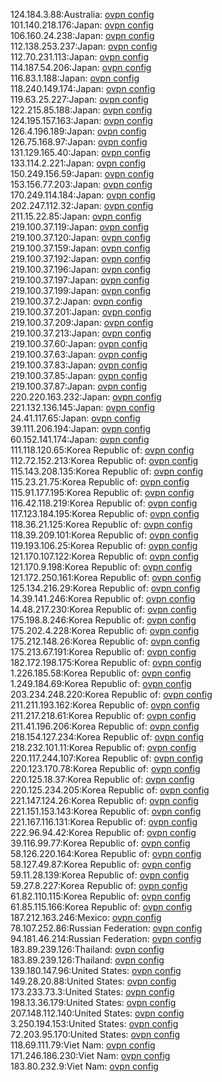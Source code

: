 124.184.3.88:Australia: [ovpn config](vpn/124_184_3_88.ovpn)  
101.140.218.176:Japan: [ovpn config](vpn/101_140_218_176.ovpn)  
106.160.24.238:Japan: [ovpn config](vpn/106_160_24_238.ovpn)  
112.138.253.237:Japan: [ovpn config](vpn/112_138_253_237.ovpn)  
112.70.231.113:Japan: [ovpn config](vpn/112_70_231_113.ovpn)  
114.187.54.206:Japan: [ovpn config](vpn/114_187_54_206.ovpn)  
116.83.1.188:Japan: [ovpn config](vpn/116_83_1_188.ovpn)  
118.240.149.174:Japan: [ovpn config](vpn/118_240_149_174.ovpn)  
119.63.25.227:Japan: [ovpn config](vpn/119_63_25_227.ovpn)  
122.215.85.188:Japan: [ovpn config](vpn/122_215_85_188.ovpn)  
124.195.157.163:Japan: [ovpn config](vpn/124_195_157_163.ovpn)  
126.4.196.189:Japan: [ovpn config](vpn/126_4_196_189.ovpn)  
126.75.168.97:Japan: [ovpn config](vpn/126_75_168_97.ovpn)  
131.129.165.40:Japan: [ovpn config](vpn/131_129_165_40.ovpn)  
133.114.2.221:Japan: [ovpn config](vpn/133_114_2_221.ovpn)  
150.249.156.59:Japan: [ovpn config](vpn/150_249_156_59.ovpn)  
153.156.77.203:Japan: [ovpn config](vpn/153_156_77_203.ovpn)  
170.249.114.184:Japan: [ovpn config](vpn/170_249_114_184.ovpn)  
202.247.112.32:Japan: [ovpn config](vpn/202_247_112_32.ovpn)  
211.15.22.85:Japan: [ovpn config](vpn/211_15_22_85.ovpn)  
219.100.37.119:Japan: [ovpn config](vpn/219_100_37_119.ovpn)  
219.100.37.120:Japan: [ovpn config](vpn/219_100_37_120.ovpn)  
219.100.37.159:Japan: [ovpn config](vpn/219_100_37_159.ovpn)  
219.100.37.192:Japan: [ovpn config](vpn/219_100_37_192.ovpn)  
219.100.37.196:Japan: [ovpn config](vpn/219_100_37_196.ovpn)  
219.100.37.197:Japan: [ovpn config](vpn/219_100_37_197.ovpn)  
219.100.37.199:Japan: [ovpn config](vpn/219_100_37_199.ovpn)  
219.100.37.2:Japan: [ovpn config](vpn/219_100_37_2.ovpn)  
219.100.37.201:Japan: [ovpn config](vpn/219_100_37_201.ovpn)  
219.100.37.209:Japan: [ovpn config](vpn/219_100_37_209.ovpn)  
219.100.37.213:Japan: [ovpn config](vpn/219_100_37_213.ovpn)  
219.100.37.60:Japan: [ovpn config](vpn/219_100_37_60.ovpn)  
219.100.37.63:Japan: [ovpn config](vpn/219_100_37_63.ovpn)  
219.100.37.83:Japan: [ovpn config](vpn/219_100_37_83.ovpn)  
219.100.37.85:Japan: [ovpn config](vpn/219_100_37_85.ovpn)  
219.100.37.87:Japan: [ovpn config](vpn/219_100_37_87.ovpn)  
220.220.163.232:Japan: [ovpn config](vpn/220_220_163_232.ovpn)  
221.132.136.145:Japan: [ovpn config](vpn/221_132_136_145.ovpn)  
24.41.117.65:Japan: [ovpn config](vpn/24_41_117_65.ovpn)  
39.111.206.194:Japan: [ovpn config](vpn/39_111_206_194.ovpn)  
60.152.141.174:Japan: [ovpn config](vpn/60_152_141_174.ovpn)  
111.118.120.65:Korea Republic of: [ovpn config](vpn/111_118_120_65.ovpn)  
112.72.152.213:Korea Republic of: [ovpn config](vpn/112_72_152_213.ovpn)  
115.143.208.135:Korea Republic of: [ovpn config](vpn/115_143_208_135.ovpn)  
115.23.21.75:Korea Republic of: [ovpn config](vpn/115_23_21_75.ovpn)  
115.91.177.195:Korea Republic of: [ovpn config](vpn/115_91_177_195.ovpn)  
116.42.118.219:Korea Republic of: [ovpn config](vpn/116_42_118_219.ovpn)  
117.123.184.195:Korea Republic of: [ovpn config](vpn/117_123_184_195.ovpn)  
118.36.21.125:Korea Republic of: [ovpn config](vpn/118_36_21_125.ovpn)  
118.39.209.101:Korea Republic of: [ovpn config](vpn/118_39_209_101.ovpn)  
119.193.106.25:Korea Republic of: [ovpn config](vpn/119_193_106_25.ovpn)  
121.170.107.122:Korea Republic of: [ovpn config](vpn/121_170_107_122.ovpn)  
121.170.9.198:Korea Republic of: [ovpn config](vpn/121_170_9_198.ovpn)  
121.172.250.161:Korea Republic of: [ovpn config](vpn/121_172_250_161.ovpn)  
125.134.216.29:Korea Republic of: [ovpn config](vpn/125_134_216_29.ovpn)  
14.39.141.246:Korea Republic of: [ovpn config](vpn/14_39_141_246.ovpn)  
14.48.217.230:Korea Republic of: [ovpn config](vpn/14_48_217_230.ovpn)  
175.198.8.246:Korea Republic of: [ovpn config](vpn/175_198_8_246.ovpn)  
175.202.4.228:Korea Republic of: [ovpn config](vpn/175_202_4_228.ovpn)  
175.212.148.26:Korea Republic of: [ovpn config](vpn/175_212_148_26.ovpn)  
175.213.67.191:Korea Republic of: [ovpn config](vpn/175_213_67_191.ovpn)  
182.172.198.175:Korea Republic of: [ovpn config](vpn/182_172_198_175.ovpn)  
1.226.185.58:Korea Republic of: [ovpn config](vpn/1_226_185_58.ovpn)  
1.249.184.69:Korea Republic of: [ovpn config](vpn/1_249_184_69.ovpn)  
203.234.248.220:Korea Republic of: [ovpn config](vpn/203_234_248_220.ovpn)  
211.211.193.162:Korea Republic of: [ovpn config](vpn/211_211_193_162.ovpn)  
211.217.218.61:Korea Republic of: [ovpn config](vpn/211_217_218_61.ovpn)  
211.41.196.206:Korea Republic of: [ovpn config](vpn/211_41_196_206.ovpn)  
218.154.127.234:Korea Republic of: [ovpn config](vpn/218_154_127_234.ovpn)  
218.232.101.11:Korea Republic of: [ovpn config](vpn/218_232_101_11.ovpn)  
220.117.244.107:Korea Republic of: [ovpn config](vpn/220_117_244_107.ovpn)  
220.123.170.78:Korea Republic of: [ovpn config](vpn/220_123_170_78.ovpn)  
220.125.18.37:Korea Republic of: [ovpn config](vpn/220_125_18_37.ovpn)  
220.125.234.205:Korea Republic of: [ovpn config](vpn/220_125_234_205.ovpn)  
221.147.124.26:Korea Republic of: [ovpn config](vpn/221_147_124_26.ovpn)  
221.151.153.143:Korea Republic of: [ovpn config](vpn/221_151_153_143.ovpn)  
221.167.116.131:Korea Republic of: [ovpn config](vpn/221_167_116_131.ovpn)  
222.96.94.42:Korea Republic of: [ovpn config](vpn/222_96_94_42.ovpn)  
39.116.99.77:Korea Republic of: [ovpn config](vpn/39_116_99_77.ovpn)  
58.126.220.164:Korea Republic of: [ovpn config](vpn/58_126_220_164.ovpn)  
58.127.49.87:Korea Republic of: [ovpn config](vpn/58_127_49_87.ovpn)  
59.11.28.139:Korea Republic of: [ovpn config](vpn/59_11_28_139.ovpn)  
59.27.8.227:Korea Republic of: [ovpn config](vpn/59_27_8_227.ovpn)  
61.82.110.115:Korea Republic of: [ovpn config](vpn/61_82_110_115.ovpn)  
61.85.115.166:Korea Republic of: [ovpn config](vpn/61_85_115_166.ovpn)  
187.212.163.246:Mexico: [ovpn config](vpn/187_212_163_246.ovpn)  
78.107.252.86:Russian Federation: [ovpn config](vpn/78_107_252_86.ovpn)  
94.181.46.214:Russian Federation: [ovpn config](vpn/94_181_46_214.ovpn)  
183.89.239.126:Thailand: [ovpn config](vpn/183_89_239_126.ovpn)  
183.89.239.126:Thailand: [ovpn config](vpn/183_89_239_126.ovpn)  
139.180.147.96:United States: [ovpn config](vpn/139_180_147_96.ovpn)  
149.28.20.88:United States: [ovpn config](vpn/149_28_20_88.ovpn)  
173.233.73.3:United States: [ovpn config](vpn/173_233_73_3.ovpn)  
198.13.36.179:United States: [ovpn config](vpn/198_13_36_179.ovpn)  
207.148.112.140:United States: [ovpn config](vpn/207_148_112_140.ovpn)  
3.250.194.153:United States: [ovpn config](vpn/3_250_194_153.ovpn)  
72.203.95.170:United States: [ovpn config](vpn/72_203_95_170.ovpn)  
118.69.111.79:Viet Nam: [ovpn config](vpn/118_69_111_79.ovpn)  
171.246.186.230:Viet Nam: [ovpn config](vpn/171_246_186_230.ovpn)  
183.80.232.9:Viet Nam: [ovpn config](vpn/183_80_232_9.ovpn)  
